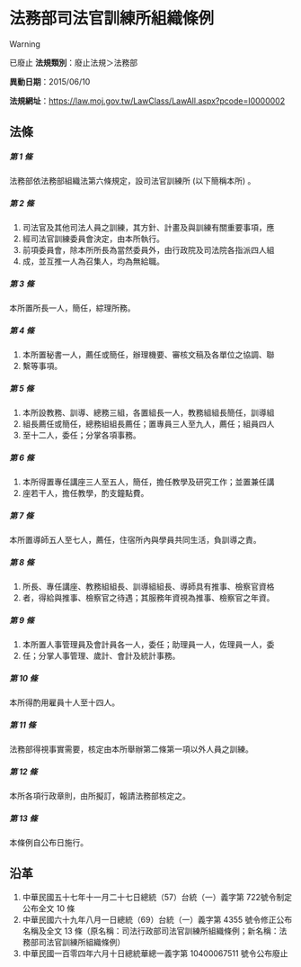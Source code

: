 # 法務部司法官訓練所組織條例


> [!WARNING]
> 已廢止
**法規類別**：廢止法規＞法務部

**異動日期**：2015/06/10  

**法規網址**：https://law.moj.gov.tw/LawClass/LawAll.aspx?pcode=I0000002



## 法條
##### 第 1 條
法務部依法務部組織法第六條規定，設司法官訓練所 (以下簡稱本所) 。

##### 第 2 條
1. 司法官及其他司法人員之訓練，其方針、計畫及與訓練有關重要事項，應
1. 經司法官訓練委員會決定，由本所執行。
1. 前項委員會，除本所所長為當然委員外，由行政院及司法院各指派四人組
1. 成，並互推一人為召集人，均為無給職。

##### 第 3 條
本所置所長一人，簡任，綜理所務。

##### 第 4 條
1. 本所置秘書一人，薦任或簡任，辦理機要、審核文稿及各單位之協調、聯
1. 繫等事項。

##### 第 5 條
1. 本所設教務、訓導、總務三組，各置組長一人，教務組組長簡任，訓導組
1. 組長薦任或簡任，總務組組長薦任；置專員三人至九人，薦任；組員四人
1. 至十二人，委任；分掌各項事務。

##### 第 6 條
1. 本所得置專任講座三人至五人，簡任，擔任教學及研究工作；並置兼任講
1. 座若干人，擔任教學，酌支鐘點費。

##### 第 7 條
本所置導師五人至七人，薦任，住宿所內與學員共同生活，負訓導之責。

##### 第 8 條
1. 所長、專任講座、教務組組長、訓導組組長、導師具有推事、檢察官資格
1. 者，得給與推事、檢察官之待遇；其服務年資視為推事、檢察官之年資。

##### 第 9 條
1. 本所置人事管理員及會計員各一人，委任；助理員一人，佐理員一人，委
1. 任；分掌人事管理、歲計、會計及統計事務。

##### 第 10 條
本所得酌用雇員十人至十四人。

##### 第 11 條
法務部得視事實需要，核定由本所舉辦第二條第一項以外人員之訓練。

##### 第 12 條
本所各項行政章則，由所擬訂，報請法務部核定之。

##### 第 13 條
本條例自公布日施行。

## 沿革
1. 中華民國五十七年十一月二十七日總統（57）台統（一）義字第 722號令制定公布全文 10 條
1. 中華民國六十九年八月一日總統（69）台統（一）義字第 4355 號令修正公布名稱及全文 13 條（原名稱：司法行政部司法官訓練所組織條例；新名稱：法務部司法官訓練所組織條例）
1. 中華民國一百零四年六月十日總統華總一義字第 10400067511  號令公布廢止
